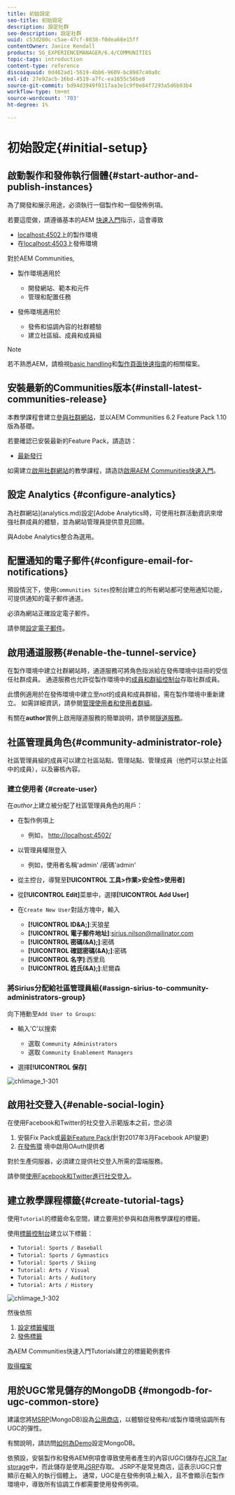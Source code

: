 ```yaml
---
title: 初始設定
seo-title: 初始設定
description: 設定社群
seo-description: 設定社群
uuid: c53d280c-c5ae-47cf-8038-f0dea68e15ff
contentOwner: Janice Kendall
products: SG_EXPERIENCEMANAGER/6.4/COMMUNITIES
topic-tags: introduction
content-type: reference
discoiquuid: 0d462ad1-5619-4bb6-9609-bc8987c40a0c
exl-id: 27e92acb-16bd-4519-a7fc-ea1655c56be8
source-git-commit: bd94d3949f0117aa3e1c9f0e84f7293a5d6b03b4
workflow-type: tm+mt
source-wordcount: '703'
ht-degree: 1%

---
```


# 初始設定{#initial-setup}

## 啟動製作和發佈執行個體{#start-author-and-publish-instances}

為了開發和展示用途，必須執行一個製作和一個發佈例項。

若要這麼做，請遵循基本的AEM [快速入門](../../help/sites-deploying/deploy.md#getting-started)指示，這會導致

* [localhost:4502](http://localhost:4502/)上的製作環境
* 在[localhost:4503](http://localhost:4503/)上發佈環境

對於AEM Communities,

* 製作環境適用於

   * 開發網站、範本和元件
   * 管理和配置任務

* 發佈環境適用於

   * 發佈和協調內容的社群體驗
   * 建立社區組、成員和成員組

>[!NOTE]
>
>若不熟悉AEM，請檢視[basic handling](../../help/sites-authoring/basic-handling.md)和[製作頁面快速指南](../../help/sites-authoring/qg-page-authoring.md)的相關檔案。

## 安裝最新的Communities版本{#install-latest-communities-release}

本教學課程會建立[參與社群網站](overview.md#engagement-community)，並以AEM Communities 6.2 Feature Pack 1.10版為基礎。

若要確認已安裝最新的Feature Pack，請造訪：

* [最新發行](deploy-communities.md#latest-releases)

如需建立[啟用社群網站](overview.md#enablement-community)的教學課程，請造訪[啟用AEM Communities快速入門](getting-started-enablement.md)。

## 設定 Analytics {#configure-analytics}

為社群網站](analytics.md)設定[Adobe Analytics時，可使用社群活動資訊來增強社群成員的體驗，並為網站管理員提供意見回饋。

與Adobe Analytics整合為選用。

## 配置通知的電子郵件{#configure-email-for-notifications}

預設情況下，使用`Communities Sites`控制台建立的所有網站都可使用通知功能，可提供通知的電子郵件通道。

必須為網站正確設定電子郵件。

請參閱[設定電子郵件](email.md)。

## 啟用通道服務{#enable-the-tunnel-service}

在製作環境中建立社群網站時，通道服務可將角色指派給在發佈環境中註冊的受信任社群成員。 通道服務也允許從製作環境中的[成員和群組控制台](members.md)存取社群成員。

此慣例適用於在發佈環境中建立至&#x200B;*not*&#x200B;的成員和成員群組，需在製作環境中重新建立。 如需詳細資訊，請參閱[管理使用者和使用者群組](users.md)。

有關在&#x200B;**author**&#x200B;實例上啟用隧道服務的簡單說明，請參閱[隧道服務](deploy-communities.md#tunnel-service-on-author)。

## 社區管理員角色{#community-administrator-role}

社區管理員組的成員可以建立社區站點、管理站點、管理成員（他們可以禁止社區中的成員），以及審核內容。

### 建立使用者 {#create-user}

在&#x200B;*author*&#x200B;上建立被分配了社區管理員角色的用戶：

* 在製作例項上

   * 例如， [http://localhost:4502/](http://localhost:4503/)

* 以管理員權限登入

   * 例如，使用者名稱&#39;admin&#39; /密碼&#39;admin&#39;

* 從主控台，導覽至&#x200B;**[!UICONTROL 工具>作業>安全性>使用者]**
* 從&#x200B;**[!UICONTROL Edit]**&#x200B;菜單中，選擇&#x200B;**[!UICONTROL Add User]**

* 在`Create New User`對話方塊中，輸入

   * **[!UICONTROL ID&amp;A;]**:天狼星
   * **[!UICONTROL 電子郵件地址]**:sirius.nilson@mailinator.com
   * **[!UICONTROL 密碼(&amp;A);]**:密碼
   * **[!UICONTROL 確認密碼(&amp;A);]**:密碼
   * **[!UICONTROL 名字]**:西里烏
   * **[!UICONTROL 姓氏(&amp;A);]**:尼爾森

### 將Sirius分配給社區管理員組{#assign-sirius-to-community-administrators-group}

向下捲動至`Add User to Groups`:

* 輸入&#39;C&#39;以搜索

   * 選取 `Community Administrators`
   * 選取 `Community Enablement Managers`

* 選擇&#x200B;**[!UICONTROL 保存]**

![chlimage_1-301](assets/chlimage_1-301.png)

## 啟用社交登入{#enable-social-login}

在使用Facebook和Twitter的社交登入示範版本之前，您必須

1. 安裝Fix Pack或[最新Feature Pack](deploy-communities.md#latestfeaturepack)(針對2017年3月Facebook API變更)
1. [在發佈環](social-login.md#adobe-granite-oauth-authentication-handler) 境中啟用OAuth提供者

對於生產伺服器，必須建立提供社交登入所需的雲端服務。

請參閱[使用Facebook和Twitter進行社交登入](social-login.md)。

## 建立教學課程標籤{#create-tutorial-tags}

使用`Tutorial`的標籤命名空間，建立要用於參與和啟用教學課程的標籤。

使用[標籤控制台](../../help/sites-administering/tags.md#tagging-console)建立以下標籤：

* `Tutorial: Sports / Baseball`
* `Tutorial: Sports / Gymnastics`
* `Tutorial: Sports / Skiing`
* `Tutorial: Arts / Visual`
* `Tutorial: Arts / Auditory`
* `Tutorial: Arts / History`

![chlimage_1-302](assets/chlimage_1-302.png)

然後依照

1. [設定標籤權限](../../help/sites-administering/tags.md#setting-tag-permissions)
1. [發佈標籤](../../help/sites-administering/tags.md#publishing-tags)

為AEM Communities快速入門Tutorials建立的標籤範例套件

[取得檔案](assets/tutorial_tags-v63.zip)

## 用於UGC常見儲存的MongoDB {#mongodb-for-ugc-common-store}

建議您將[MSRP](msrp.md)(MongoDB)設為[公用商店](working-with-srp.md)，以體驗從發佈和/或製作環境協調所有UGC的彈性。

有關說明，請訪問[如何為Demo](demo-mongo.md)設定MongoDB。

依預設，安裝製作和發佈AEM例項會導致使用者產生的內容(UGC)儲存在[JCR Tar storage](../../help/sites-deploying/platform.md)中，而此儲存是使用[JSRP](jsrp.md)存取。 JSRP不是常見商店，這表示UGC只會顯示在輸入的執行個體上。 通常，UGC是在發佈例項上輸入，且不會顯示在製作環境中，導致所有協調工作都需要使用發佈例項。
